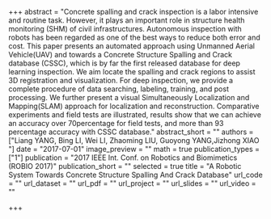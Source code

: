 +++
abstract = "Concrete spalling and crack inspection is a labor intensive and routine task. However, it plays an important role in structure health monitoring (SHM) of civil infrastructures. Autonomous inspection with robots has been regarded as one of the best ways to reduce both error and cost. This paper presents an automated approach using Unmanned Aerial Vehicle(UAV) and towards a Concrete Structure Spalling and Crack database (CSSC), which is by far the first released database for deep learning inspection. We aim locate the spalling and crack regions to assist 3D registration and visualization. For deep inspection, we provide a complete procedure of data searching, labeling, training, and post processing. We further present a visual Simultaneously Localization and Mapping(SLAM) approach for localization and reconstruction. Comparative experiments and field tests are illustrated, results show that we can achieve an accuracy over 70percentage for field tests, and more than 93 percentage accuracy with CSSC database."
abstract_short = ""
authors = ["Liang YANG, Bing LI, Wei LI, Zhaoming LIU, Guoyong YANG,Jizhong XIAO "]
date = "2017-07-01"
image_preview = ""
math = true
publication_types = ["1"]
publication = "2017 IEEE Int. Conf. on Robotics and Biomimetics (ROBIO 2017)"
publication_short = ""
selected = true
title = "A Robotic System Towards Concrete Structure Spalling And Crack Database"
url_code = ""
url_dataset = ""
url_pdf = ""
url_project = ""
url_slides = ""
url_video = ""

+++

